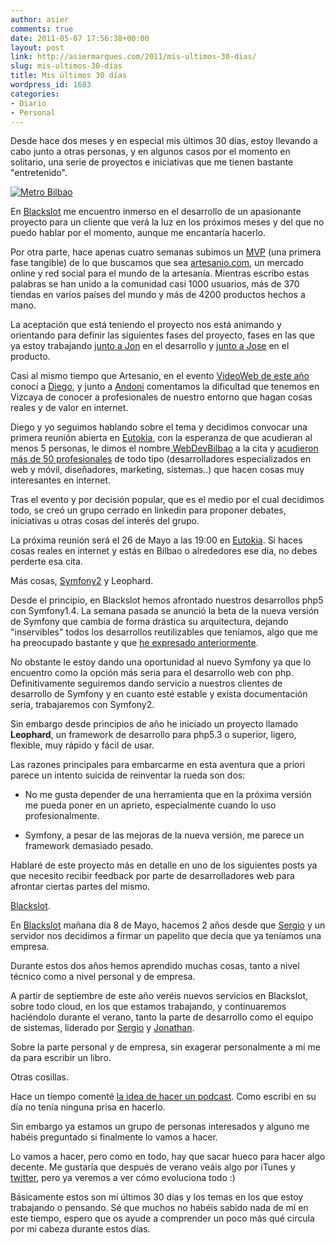 ```yaml
---
author: asier
comments: true
date: 2011-05-07 17:56:38+00:00
layout: post
link: http://asiermarques.com/2011/mis-ultimos-30-dias/
slug: mis-ultimos-30-dias
title: Mis últimos 30 días
wordpress_id: 1683
categories:
- Diario
- Personal
---
```


[](http://asiermarques.com/wp-content/uploads/2011/05/2462856918_d25a64070b.jpg)Desde hace dos meses y en especial mis últimos 30 días, estoy llevando a cabo junto a otras personas, y en algunos casos por el momento en solitario, una serie de proyectos e iniciativas que me tienen bastante "entretenido".


[![Metro Bilbao](http://asiermarques.com/wp-content/uploads/2011/05/2462856918_d25a64070b-e1304790872141.jpg)](http://www.flickr.com/photos/jon-ntx/2462856918/)


En [Blackslot](http://blackslot.com) me encuentro inmerso en el desarrollo de un apasionante proyecto para un cliente que verá la luz en los próximos meses y del que no puedo hablar por el momento, aunque me encantaría hacerlo.

Por otra parte, hace apenas cuatro semanas subimos un [MVP](http://en.wikipedia.org/wiki/Minimum_viable_product) (una primera fase tangible) de lo que buscamos que sea [artesanio.com](http://artesanio.com), un mercado online y red social para el mundo de la artesanía. Mientras escribo estas palabras se han unido a la comunidad casi 1000 usuarios, más de 370 tiendas en varios países del mundo y más de 4200 productos hechos a mano.

La aceptación que está teniendo el proyecto nos está animando y orientando para definir las siguientes fases del proyecto, fases en las que ya estoy trabajando [junto a Jon](http://jonsegador.com/) en el desarrollo y [junto a Jose](http://venzario.com) en el producto.

Casi al mismo tiempo que Artesanio, en el evento [VideoWeb de este año](http://www.grupovideoweb.com/) conocí a [Diego](http://www.arketipo.net/), y junto a [Andoni](http://geeks.ms/blogs/aarroyo/) comentamos la dificultad que tenemos en Vizcaya de conocer a profesionales de nuestro entorno que hagan cosas reales y de valor en internet.

Diego y yo seguimos hablando sobre el tema y decidimos convocar una primera reunión abierta en [Eutokia](http://eutokia.org/), con la esperanza de que acudieran al menos 5 personas, le dimos el nombre[ WebDevBilbao](http://webdevbilbao.com/informacion/) a la cita y [acudieron más de 50 profesionales](http://webdevbilbao.com/notas/resumen-del-webdevbilbao-del-14-de-abril/) de todo tipo (desarrolladores especializados en web y móvil, diseñadores, marketing, sistemas..) que hacen cosas muy interesantes en internet.

Tras el evento y por decisión popular, que es el medio por el cual decidimos todo, se creó un grupo cerrado en linkedin para proponer debates, iniciativas u otras cosas del interés del grupo.

La próxima reunión será el 26 de Mayo a las 19:00 en [Eutokia](http://eutokia.org/). Si haces cosas reales en internet y estás en Bilbao o alrededores ese día, no debes perderte esa cita.

Más cosas, [Symfony2](http://symfony.com) y Leophard.

Desde el principio, en Blackslot hemos afrontado nuestros desarrollos php5 con Symfony1.4. La semana pasada se anunció la beta de la nueva versión de Symfony que cambia de forma drástica su arquitectura, dejando "inservibles" todos los desarrollos reutilizables que teníamos, algo que me ha preocupado bastante y que [he expresado anteriormente](http://asiermarques.com/2010/12/29/symfony-wordpress-o-php-desde-0/).

No obstante le estoy dando una oportunidad al nuevo Symfony ya que lo encuentro como la opción más seria para el desarrollo web con php. Definitivamente seguiremos dando servicio a nuestros clientes de desarrollo de Symfony y en cuanto esté estable y exista documentación seria, trabajaremos con Symfony2.

Sin embargo desde principios de año he iniciado un proyecto llamado **Leophard**, un framework de desarrollo para php5.3 o superior, ligero, flexible, muy rápido y fácil de usar.

Las razones principales para embarcarme en esta aventura que a priori parece un intento suicida de reinventar la rueda son dos:



	
  * No me gusta depender de una herramienta que en la próxima versión me pueda poner en un aprieto, especialmente cuando lo uso profesionalmente.

	
  * Symfony, a pesar de las mejoras de la nueva versión, me parece un framework demasiado pesado.


Hablaré de este proyecto más en detalle en uno de los siguientes posts ya que necesito recibir feedback por parte de desarrolladores web para afrontar ciertas partes del mismo.

[Blackslot](http://blackslot.com).

En [Blackslot](http://blackslot.com) mañana día 8 de Mayo, hacemos 2 años desde que [Sergio](http://sergiosainz.com) y un servidor nos decidimos a firmar un papelito que decía que ya teníamos una empresa.

Durante estos dos años hemos aprendido muchas cosas, tanto a nivel técnico como a nivel personal y de empresa.

A partir de septiembre de este año veréis nuevos servicios en Blackslot, sobre todo cloud, en los que estamos trabajando, y continuaremos haciéndolo durante el verano, tanto la parte de desarrollo como el equipo de sistemas, liderado por [Sergio](http://sergiosainz.com) y [Jonathan](http://preocupao.net).

Sobre la parte personal y de empresa, sin exagerar personalmente a mí me da para escribir un libro.

Otras cosillas.

Hace un tiempo comenté [la idea de hacer un podcast](http://asiermarques.com/2010/11/05/busco-companeros-de-podcast/). Como escribí en su día no tenía ninguna prisa en hacerlo.

Sin embargo ya estamos un grupo de personas interesados y alguno me habéis preguntado si finalmente lo vamos a hacer.

Lo vamos a hacer, pero como en todo, hay que sacar hueco para hacer algo decente. Me gustaría que después de verano veáis algo por iTunes y [twitter](http://twitter.com/asiermarques), pero ya veremos a ver cómo evoluciona todo :)

Básicamente estos son mi últimos 30 días y los temas en los que estoy trabajando o pensando. Sé que muchos no habéis sabido nada de mí en este tiempo, espero que os ayude a comprender un poco más qué circula por mi cabeza durante estos días.
